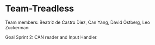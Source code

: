 # Team-Treadless
Team members: Beatriz de Castro Diez, Can Yang, David Östberg, Leo Zuckerman

Goal Sprint 2: CAN reader and Input Handler.
